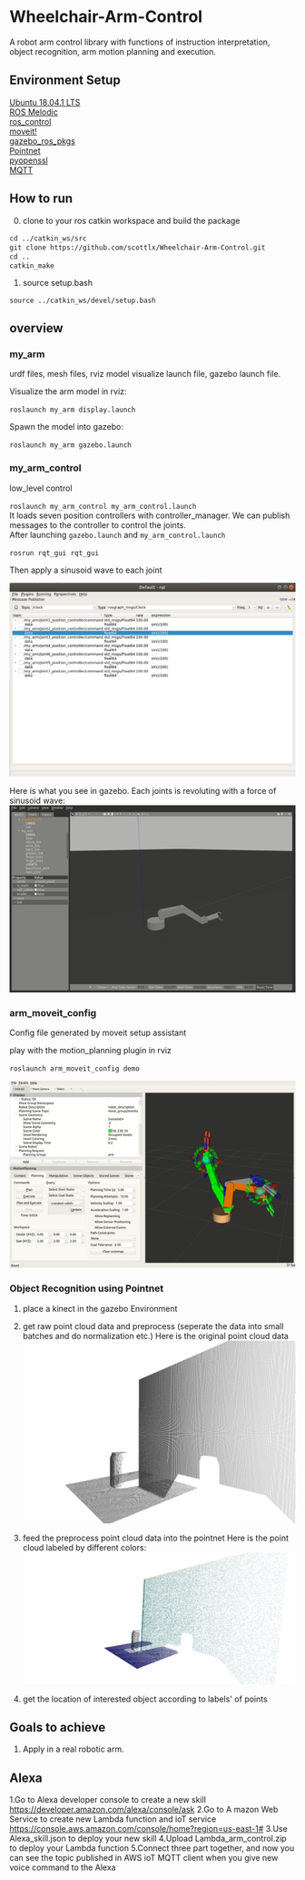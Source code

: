 # Wheelchair-Arm-Control

A robot arm control library with functions of instruction interpretation, object recognition, arm motion planning and execution.
## Environment Setup
[Ubuntu 18.04.1 LTS](http://releases.ubuntu.com/18.04)  
[ROS Melodic](http://wiki.ros.org/melodic/Installation/Ubuntu)  
[ros_control](http://wiki.ros.org/ros_control)  
[moveit!](https://moveit.ros.org/install/)  
[gazebo_ros_pkgs](http://wiki.ros.org/gazebo_ros_pkgs)   
[Pointnet](https://github.com/charlesq34/pointnet)  
[pyopenssl](https://github.com/pyca/pyopenssl)  
[MQTT](https://github.com/mqtt/mqtt.github.io/wiki/software?id=software)  



## How to run  
0. clone to your ros catkin workspace and build the package  
```
cd ../catkin_ws/src
git clone https://github.com/scottlx/Wheelchair-Arm-Control.git  
cd ..  
catkin_make
```

1. source setup.bash
```
source ../catkin_ws/devel/setup.bash
```

## overview
### my_arm  
urdf files, mesh files, rviz model visualize launch file, gazebo launch file.  

Visualize the arm model in rviz:  

`roslaunch my_arm display.launch`  

Spawn the model into gazebo:  

`roslaunch my_arm gazebo.launch`  
### my_arm_control

low_level control  

`roslaunch my_arm_control my_arm_control.launch`  
It loads seven position controllers with controller_manager. We can publish messages to the controller to control the joints.  
After launching `gazebo.launch` and `my_arm_control.launch`  

`rosrun rqt_gui rqt_gui`  

Then apply a sinusoid wave to each joint  

![alt](/demo_img/publisher.png)  

Here is what you see in gazebo. Each joints is revoluting with a force of sinusoid wave:  
![alt](/demo_img/gazebo.gif)  

### arm_moveit_config  

Config file generated by moveit setup assistant  

play with the motion_planning plugin in rviz  

`roslaunch arm_moveit_config demo`  

![alt](/demo_img/moveit.gif)  

### Object Recognition using Pointnet

1. place a kinect in the gazebo Environment
2. get raw point cloud data and preprocess
   (seperate the data into small batches and do normalization etc.)
    Here is the original point cloud data
   ![alt](/demo_img/scene_grey.png)  
3. feed the preprocess point cloud data into the pointnet
    Here is the point cloud labeled by different colors:
   ![alt](/demo_img/scene_color.png)  

4. get the location of interested object according to labels' of points



## Goals to achieve  

1. Apply in a real robotic arm.

## Alexa

1.Go to Alexa developer console to create a new skill https://developer.amazon.com/alexa/console/ask
2.Go to A mazon Web Service to create new Lambda function and ioT service https://console.aws.amazon.com/console/home?region=us-east-1#
3.Use Alexa_skill.json to deploy your new skill
4.Upload Lambda_arm_control.zip to deploy your Lambda function
5.Connect three part together, and now you can see the topic published in AWS ioT MQTT client when you give new voice command to the Alexa
